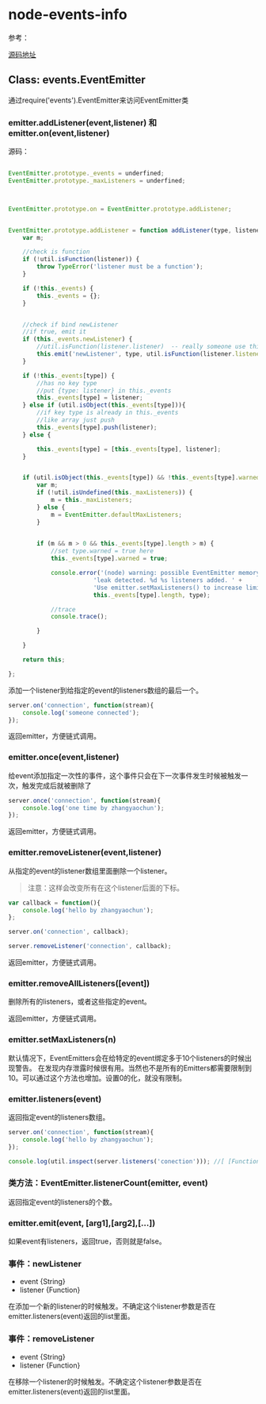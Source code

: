 node-events-info
================


参考：

[源码地址](https://github.com/joyent/node/blob/master/lib/events.js)



## Class: events.EventEmitter

通过require('events').EventEmitter来访问EventEmitter类


### emitter.addListener(event,listener) 和 emitter.on(event,listener)


源码：

```javascript

EventEmitter.prototype._events = underfined;
EventEmitter.prototype._maxListeners = underfined;



EventEmitter.prototype.on = EventEmitter.prototype.addListener;


EventEmitter.prototype.addListener = function addListener(type, listener){
	var m;

	//check is function
	if (!util.isFunction(listener)) {
		throw TypeError('listener must be a function');
	}

	if (!this._events) {
		this._events = {};
	}


	//check if bind newListener
	//if true, emit it
	if (this._events.newListener) {
		//util.isFunction(listener.listener)  -- really someone use this way?
		this.emit('newListener', type, util.isFunction(listener.listener) ? listener.listener : listener);
	}

	if (!this._events[type]) {
		//has no key type
		//put {type: listener} in this._events
		this._events[type] = listener;
	} else if (util.isObject(this._events[type])){
		//if key type is already in this._events
		//like array just push
		this._events[type].push(listener);
	} else {

		this._events[type] = [this._events[type], listener];
	}


	if (util.isObject(this._events[type]) && !this._events[type].warned) {
		var m;
		if (!util.isUndefined(this._maxListeners)) {
			m = this._maxListeners;
		} else {
			m = EventEmitter.defaultMaxListeners;
		}
	

		if (m && m > 0 && this._events[type].length > m) {
			//set type.warned = true here
			this._events[type].warned = true;

			console.error('(node) warning: possible EventEmitter memory ' +
	                    'leak detected. %d %s listeners added. ' +
	                    'Use emitter.setMaxListeners() to increase limit.',
	                    this._events[type].length, type);

	        //trace
	        console.trace();

		}

	}

	return this;

};

```


添加一个listener到给指定的event的listeners数组的最后一个。

```javascript
server.on('connection', function(stream){
	console.log('someone connected');
});
```

返回emitter，方便链式调用。



### emitter.once(event,listener)

给event添加指定一次性的事件，这个事件只会在下一次事件发生时候被触发一次，触发完成后就被删除了

```javascript
server.once('connection', function(stream){
	console.log('one time by zhangyaochun');
});
```

返回emitter，方便链式调用。



### emitter.removeListener(event,listener)

从指定的event的listener数组里面删除一个listener。

> 注意：这样会改变所有在这个listener后面的下标。

```javascript
var callback = function(){
	console.log('hello by zhangyaochun');
};

server.on('connection', callback);

server.removeListener('connection', callback);
```

返回emitter，方便链式调用。



### emitter.removeAllListeners([event])

删除所有的listeners，或者这些指定的event。


返回emitter，方便链式调用。


### emitter.setMaxListeners(n)

默认情况下，EventEmitters会在给特定的event绑定多于10个listeners的时候出现警告。
在发现内存泄露时候很有用。当然也不是所有的Emitters都需要限制到10。可以通过这个方法也增加。设置0的化，就没有限制。



### emitter.listeners(event)

返回指定event的listeners数组。

```javascript
server.on('connection', function(stream){
	console.log('hello by zhangyaochun');
});

console.log(util.inspect(server.listeners('conection'))); //[ [Function] ]
```


### 类方法：EventEmitter.listenerCount(emitter, event)

返回指定event的listeners的个数。



### emitter.emit(event, [arg1],[arg2],[...])

如果event有listeners，返回true，否则就是false。




### 事件：newListener

* event    {String}
* listener {Function}

在添加一个新的listener的时候触发。不确定这个listener参数是否在emitter.listeners(event)返回的list里面。


### 事件：removeListener

* event    {String}
* listener {Function}

在移除一个listener的时候触发。不确定这个listener参数是否在emitter.listeners(event)返回的list里面。

